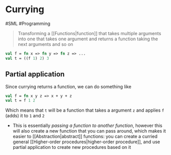 # Currying

#SML #Programming

> Transforming a [[Functions|function]] that takes multiple arguments into one that takes one argument and returns a function taking the next arguments and so on

```sml
val f = fn x => fn y => fn z => ...
val t = ((f 1) 2) 3
```

## Partial application

Since currying returns a function, we can do something like

```sml
val f = fn x y z => x + y + z
val t = f 1 2
```

Which means that `t` will be a function that takes a argument `z` and applies `f` (adds) it to `1` and `2`

- This is essentially _passing a function to another function_, however this will also create a new function that you can pass around, which makes it easier to [[Abstraction|abstract]] functions: you can create a curried general [[Higher-order procedures|higher-order procedure]], and use partial application to create new procedures based on it
